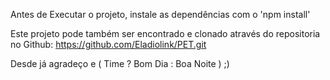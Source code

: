 Antes de Executar o projeto, instale as dependências com o 'npm install'

Este projeto pode também ser encontrado e clonado através do repositoria no Github:
https://github.com/Eladiolink/PET.git

Desde já agradeço e ( Time ? Bom Dia : Boa Noite ) ;)